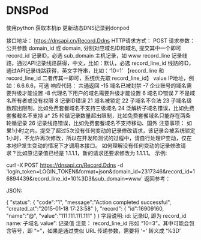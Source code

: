# DNSPod
使用python 获取本机ip 更新动态DNS记录到donpod

接口地址：
 https://dnsapi.cn/Record.Ddns
HTTP请求方式：
POST
请求参数：
公共参数
domain_id 或 domain, 分别对应域名ID和域名, 提交其中一个即可
record_id 记录ID，必选
sub_domain 主机记录，如 www
record_line 记录线路，通过API记录线路获得，中文，比如：默认，必选
record_line_id 线路的ID，通过API记录线路获得，英文字符串，比如：‘10=1’ 【record_line 和 record_line_id 二者传其一即可，系统优先取 record_line_id】
value IP地址，例如：6.6.6.6，可选
响应代码：
共通返回
-15 域名已被封禁
-7 企业账号的域名需要升级才能设置
-8 代理名下用户的域名需要升级才能设置
6 域名ID错误
7 不是域名所有者或没有权限
8 记录ID错误
21 域名被锁定
22 子域名不合法
23 子域名级数超出限制，比如免费套餐域名不支持三级域名
24 泛解析子域名错误，比如免费套餐载名不支持 a*
25 轮循记录数量超出限制，比如免费套餐域名只能存在两条轮循记录
26 记录线路错误，比如免费套餐域名不支持移动、国外
注意事项：
如果1小时之内，提交了超过5次没有任何变动的记录修改请求，该记录会被系统锁定1小时，不允许再次修改，所以在开发和测试的过程中，请自行处理IP变动，仅在本地IP发生变动的情况下才调用本接口。
如何理解没有任何变动的记录修改请求？比如原记录值已经是 1.1.1.1，新的请求还要求修改为 1.1.1.1。
示例:

curl -X POST https://dnsapi.cn/Record.Ddns -d 'login_token=LOGIN_TOKEN&format=json&domain_id=2317346&record_id=16894439&record_line_id=10%3D3&sub_domain=www'
返回参考：

JSON:

{
    "status": {
        "code":"1",
        "message":"Action completed successful",
        "created_at":"2015-01-18 17:23:58"
    },
    "record": {
        "id":16909160,
        "name":"@",
        "value":"111.111.111.111"
    }
}
字段说明:
id: 记录ID, 即为 record_id
name: 子域名
value”: 记录值
注意：
record_line_id 形如 “10=3”，其中可能会包含等号，即 “=”，如果是通过类似 URL 传递参数，需要将 ‘=’ 转义成 ‘%3D’

